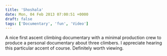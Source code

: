 ```yaml
---
title: 'Shoshala'
date: Mon, 04 Feb 2013 07:00:51 +0000
draft: false
tags: ['Documentary', 'fun', 'Video']
---
```


A nice first ascent climbing documentary with a minimal production crew to produce a personal documentary about three climbers. I appreciate hearing this particular accent of course. Definitely worth viewing.